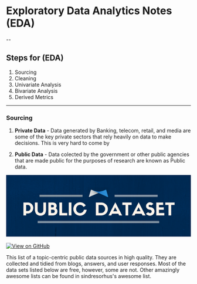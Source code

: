 # Exploratory Data Analytics Notes (EDA)
--
## Steps for (EDA)
1. Sourcing
2. Cleaning
3. Univariate Analysis
4. Bivariate Analysis
5. Derived Metrics

---
### Sourcing

1. **Private Data** - Data generated by Banking, telecom, retail, and media are some of the key private sectors that rely heavily on data to make decisions. This is very hard to come by

2. **Public Data** - Data colected by the government or other public agencies that are made public for the purposes of research are known as Public data.

<center><img src="assets/img/public_data.png"/></center>

[![View on GitHub](https://img.shields.io/badge/GitHub-View_on_GitHub-blue?logo=GitHub)](https://github.com/jtkSource/awesome-public-datasets)

This list of a topic-centric public data sources in high quality. They are collected and tidied from blogs, answers, and user responses. Most of the data sets listed below are free, however, some are not. Other amazingly awesome lists can be found in sindresorhus's awesome list.
